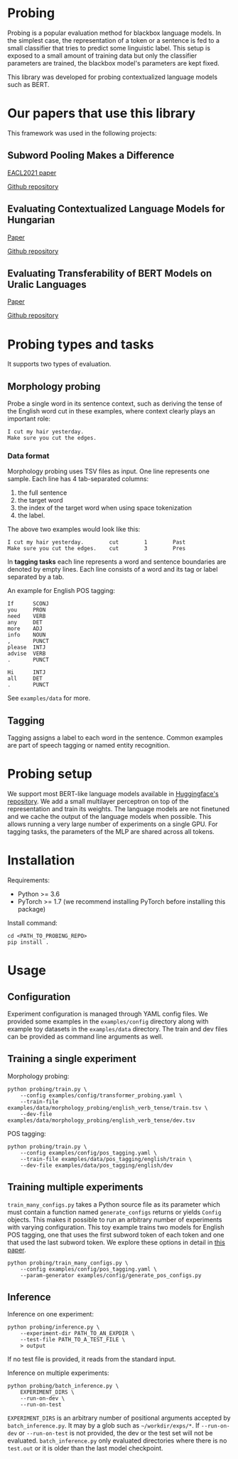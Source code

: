 # Probing

Probing is a popular evaluation method for blackbox language models.
In the simplest case, the representation of a token or a sentence is fed to a small classifier that tries to predict some linguistic label.
This setup is exposed to a small amount of training data but only the classifier parameters are trained, the blackbox model's parameters are kept fixed.

This library was developed for probing contextualized language models such as BERT.

# Our papers that use this library

This framework was used in the following projects:

## Subword Pooling Makes a Difference

[EACL2021 paper](https://arxiv.org/abs/2102.10864)

[Github repository](https://github.com/juditacs/subword-choice)

## Evaluating Contextualized Language Models for Hungarian

[Paper](https://arxiv.org/abs/2102.10848)

[Github repository](https://github.com/juditacs/hubert_eval)


## Evaluating Transferability of BERT Models on Uralic Languages

[Paper](https://arxiv.org/abs/2109.06327)

[Github repository](https://github.com/juditacs/uralic_eval)

# Probing types and tasks

It supports two types of evaluation.

## Morphology probing

Probe a single word in its sentence context, such as deriving the tense of the English word cut in these examples, where context clearly plays an important role:

    I cut my hair yesterday.
    Make sure you cut the edges.

### Data format

Morphology probing uses TSV files as input.
One line represents one sample.
Each line has 4 tab-separated columns:

1. the full sentence
2. the target word
3. the index of the target word when using space tokenization
4. the label.

The above two examples would look like this:

```
I cut my hair yesterday.        cut        1        Past        
Make sure you cut the edges.    cut        3        Pres
```

In **tagging tasks** each line represents a word and sentence boundaries are denoted by empty lines.
Each line consists of a word and its tag or label separated by a tab.

An example for English POS tagging:

```
If      SCONJ
you     PRON
need    VERB
any     DET
more    ADJ
info    NOUN
,       PUNCT
please  INTJ
advise  VERB
.       PUNCT

Hi      INTJ
all     DET
.       PUNCT
```

See `examples/data` for more.

## Tagging

Tagging assigns a label to each word in the sentence.
Common examples are part of speech tagging or named entity recognition.

# Probing setup

We support most BERT-like language models available in [Huggingface's repository](https://huggingface.co/models).
We add a small multilayer perceptron on top of the representation and train its weights.
The language models are not finetuned and we cache the output of the language models when possible.
This allows running a very large number of experiments on a single GPU.
For tagging tasks, the parameters of the MLP are shared across all tokens.

# Installation

Requirements:
- Python >= 3.6
- PyTorch >= 1.7 (we recommend installing PyTorch before installing this package)

Install command:

    cd <PATH_TO_PROBING_REPO>
    pip install .

# Usage

## Configuration

Experiment configuration is managed through YAML config files.
We provided some examples in the `examples/config` directory along with example toy datasets in the `examples/data` directory.
The train and dev files can be provided as command line arguments as well.

## Training a single experiment

Morphology probing:

    python probing/train.py \
        --config examples/config/transformer_probing.yaml \
        --train-file examples/data/morphology_probing/english_verb_tense/train.tsv \
        --dev-file examples/data/morphology_probing/english_verb_tense/dev.tsv

POS tagging:

    python probing/train.py \
        --config examples/config/pos_tagging.yaml \
        --train-file examples/data/pos_tagging/english/train \
        --dev-file examples/data/pos_tagging/english/dev


## Training multiple experiments

`train_many_configs.py` takes a Python source file as its parameter which must contain a function named `generate_configs` returns or yields `Config` objects.
This makes it possible to run an arbitrary number of experiments with varying configuration.
This toy example trains two models for English POS tagging, one that uses the first subword token of each token and one that used the last subword token.
We explore these options in detail in [this paper](https://arxiv.org/abs/2102.10864).

    python probing/train_many_configs.py \
        --config examples/config/pos_tagging.yaml \
        --param-generator examples/config/generate_pos_configs.py


## Inference

Inference on one experiment:

    python probing/inference.py \
        --experiment-dir PATH_TO_AN_EXPDIR \
        --test-file PATH_TO_A_TEST_FILE \
        > output

If no test file is provided, it reads from the standard input.

Inference on multiple experiments:

    python probing/batch_inference.py \
        EXPERIMENT_DIRS \
        --run-on-dev \
        --run-on-test

`EXPERIMENT_DIRS` is an arbitrary number of positional arguments accepted by `batch_inference.py`.
It may by a glob such as `~/workdir/exps/*`.
If `--run-on-dev` or `--run-on-test` is not provided, the dev or the test set will not be evaluated.
`batch_inference.py` only evaluated directories where there is no `test.out` or it is older than the last model checkpoint.
